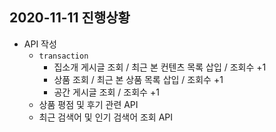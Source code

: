 ## 2020-11-11 진행상황

- API 작성
    - `transaction`
        - 집소개 게시글 조회 / 최근 본 컨텐츠 목록 삽입 / 조회수 +1
        - 상품 조회 / 최근 본 상품 목록 삽입 / 조회수 +1
        - 공간 게시글 조회 / 조회수 +1
    - 상품 평점 및 후기 관련 API
    - 최근 검색어 및 인기 검색어 조회 API